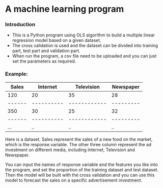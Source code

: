 # A machine learning program 

### Introduction

* This is a Python program using OLS algorithm to build a multiple linear regression model based on a given dataset.
* The cross validation is used and the dataset can be divided into training part, test part and validation part.
* When run the program, a csv file need to be uploaded and you can just set the parameters as required.

### Example:

Sales | Internet | Television | Newspaper
------|----------|------------|---------
120   |  20      |  35        |   28  
------|----------|------------|---------
350   |  30      |  25        |   32
------|----------|------------|---------
...   |  ..      |  ..        |   ..


Here is a dataset. Sales represent the sales of a new food on the market, which is the response variable. The other three column represent
the ad investment on different media, including Internet, Television and Newspaper.

You can input the names of response variable and the features you like into the program, and set the proportion of the training dataset
and test dataset. Then the model will be built with the cross validation and you can use this model to forecast the sales on a specific
advertisement investment.

